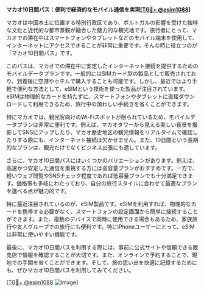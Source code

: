 **マカオ10日間パス：便利で経済的なモバイル通信を実現[[TG💪+ @esim1088](https://t.me/s/esim1088)]**

マカオは中国本土に位置する特別行政区であり、ポルトガルの影響を受けた独特な文化と近代的な都市景観が融合した魅力的な観光地です。旅行者にとって、マカオでの滞在中はスマートフォンやタブレットなどのモバイル端末を使用して、インターネットにアクセスできることが非常に重要です。そんな時に役立つのが「マカオ10日間パス」です。

このパスは、マカオでの滞在中に安定したインターネット接続を提供するためのモバイルデータプランです。一般的にはSIMカード型の製品として販売されており、到着後に空港やホテルで購入することも可能です。しかし、最近ではより手軽で便利な方法として、eSIMという技術を使った製品が注目されています。eSIMは物理的なカードを持たずに、スマートフォンやタブレットに直接ダウンロードして利用できるため、旅行中の煩わしい手続きを省くことができます。

特にマカオでは、観光客向けのWi-Fiスポットが限られているため、モバイルデータプランは非常に便利です。例えば、マカオタワーから見える美しい夜景を撮影してSNSにアップしたり、マカオ歴史地区の観光情報をリアルタイムで確認したりする際にも、インターネット接続は欠かせません。また、10日間という長期的なプランは、観光だけでなくビジネス出張にも適しています。

さらに、マカオ10日間パスにはいくつかのバリエーションがあります。例えば、高速かつ安定した通信を重視する方には高容量プランがおすすめです。一方で、軽いウェブ閲覧やSNSチェック程度であれば低容量プランでも十分満足できます。価格帯も多岐にわたっており、自分の旅行スタイルに合わせて最適なプランを選べる点が魅力的です。

特に最近注目されているのが、eSIM製品です。eSIMを利用すれば、物理的なカードを携帯する必要がなく、スマートフォンの設定画面から簡単に接続することができます。また、複数のデバイスで同時に使用できる場合もあるため、家族旅行や友人グループでの旅行にも便利です。特にiPhoneユーザーにとって、eSIMは非常に使いやすい機能です。

最後に、マカオ10日間パスを利用する際には、事前に公式サイトや信頼できる販売店で情報を確認することが大切です。また、オンラインで予約することで、現地での手間を省くことができます。そして、旅の思い出を快適に記録するためにも、ぜひマカオ10日間パスを利用してみてください。

[[TG💪+ @esim1088](https://t.me/s/esim1088) ![Image](https://i.postimg.cc/Y0z9fWf4/image.png)]